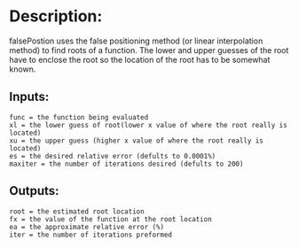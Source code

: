 # Description:
falsePostion uses the false positioning method (or linear interpolation method) to find roots of a function.
The lower and upper guesses of the root have to enclose the root so the location of the root has to be somewhat known.

## Inputs:
    
    func = the function being evaluated
    xl = the lower guess of root(lower x value of where the root really is located)
    xu = the upper guess (higher x value of where the root really is located)
    es = the desired relative error (defults to 0.0001%)
    maxiter = the number of iterations desired (defults to 200)

## Outputs:

    root = the estimated root location
    fx = the value of the function at the root location
    ea = the approximate relative error (%)
    iter = the number of iterations preformed
